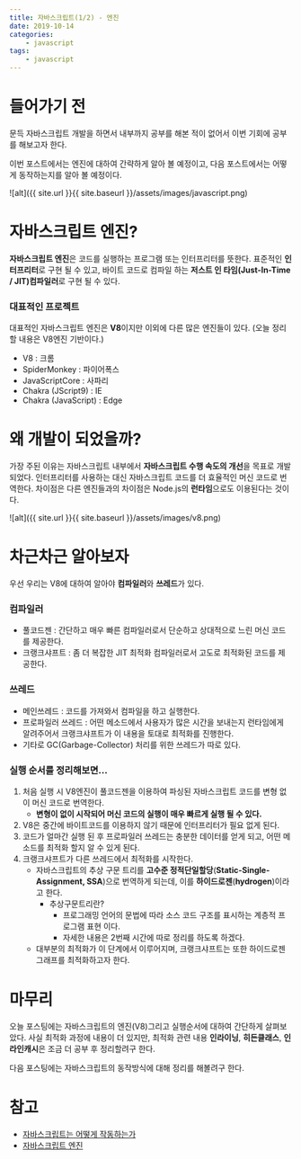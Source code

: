 ```yaml
---
title: 자바스크립트(1/2) - 엔진
date: 2019-10-14
categories:
    - javascript
tags:
    - javascript
---
```

# 들어가기 전
문득 자바스크립트 개발을 하면서 내부까지 공부를 해본 적이 없어서
이번 기회에 공부를 해보고자 한다.

이번 포스트에서는 엔진에 대하여 간략하게 알아 볼 예정이고, 다음 포스트에서는 어떻게 동작하는지를 알아 볼 예정이다.

![alt]({{ site.url }}{{ site.baseurl }}/assets/images/javascript.png)

<!--more-->

# 자바스크립트 엔진?
**자바스크립트 엔진**은 코드를 실행하는 프로그램 또는 인터프리터를 뜻한다.
표준적인 **인터프리터**로 구현 될 수 있고, 바이트 코드로 컴파일 하는 **저스트 인 타임(Just-In-Time / JIT)컴파일러**로 구현 될 수 있다.

### 대표적인 프로젝트
대표적인 자바스크립트 엔진은 **V8**이지만 이외에 다른 많은 엔진들이 있다.
(오늘 정리할 내용은 V8엔진 기반이다.)
 - V8 : 크롬
 - SpiderMonkey : 파이어폭스
 - JavaScriptCore : 사파리
 - Chakra (JScript9) : IE
 - Chakra (JavaScript) : Edge

# 왜 개발이 되었을까?
가장 주된 이유는 자바스크립트 내부에서 **자바스크립트 수행 속도의 개선**을 목표로 개발 되었다.
인터프리터를 사용하는 대신 자바스크립트 코드를 더 효율적인 머신 코드로 번역한다.
차이점은 다른 엔진들과의 차이점은 Node.js의 **런타임**으로도 이용된다는 것이다.

![alt]({{ site.url }}{{ site.baseurl }}/assets/images/v8.png)

# 차근차근 알아보자
우선 우리는 V8에 대하여 알아야 **컴파일러**와 **쓰레드**가 있다.

### 컴파일러
 - 풀코드젠 : 간단하고 매우 빠른 컴파일러로서 단순하고 상대적으로 느린 머신 코드를 제공한다.
 - 크랭크샤프트 : 좀 더 복잡한 JIT 최적화 컴파일러로서 고도로 최적화된 코드를 제공한다.

### 쓰레드
 - 메인쓰레드 : 코드를 가져와서 컴파일을 하고 실행한다.
 - 프로파일러 쓰레드 : 어떤 메소드에서 사용자가 많은 시간을 보내는지 런타임에게 알려주어서 크랭크샤프트가 이 내용을 토대로 최적화를 진행한다.
 - 기타로 GC(Garbage-Collector) 처리를 위한 쓰레드가 따로 있다.

### 실행 순서를 정리해보면...
 1. 처음 실행 시 V8엔진이 풀코드젠을 이용하여 파싱된 자바스크립트 코드를 변형 없이 머신 코드로 번역한다.
    - **변형이 없이 시작되어 머신 코드의 실행이 매우 빠르게 실행 될 수 있다.**
 2. V8은 중간에 바이트코드를 이용하지 않기 때문에 인터프리터가 필요 없게 된다.
 3. 코드가 얼마간 실행 된 후 프로파일러 쓰레드는 충분한 데이터를 얻게 되고, 어떤 메소드를 최적화 할지 알 수 있게 된다.
 4. 크랭크샤프트가 다른 쓰레드에서 최적화를 시작한다.
    - 자바스크립트의 추상 구문 트리를 **고수준 정적단일할당**(**Static-Single-Assignment, SSA**)으로 번역하게 되는데, 이를 **하이드로젠**(**hydrogen**)이라고 한다.
        - 추상구문트리란?
            - 프로그래밍 언어의 문법에 따라 소스 코드 구조를 표시하는 계층적 프로그램 표현 이다.
            - 자세한 내용은 2번째 시간에 따로 정리를 하도록 하겠다.
    - 대부분의 최적화가 이 단계에서 이루어지며, 크랭크샤프트는 또한 하이드로젠 그래프를 최적화하고자 한다.

# 마무리
오늘 포스팅에는 자바스크립트의 엔진(V8)그리고 실행순서에 대하여 간단하게 살펴보았다.
사실 최적화 과정에 내용이 더 있지만, 최적화 관련 내용 **인라이닝**, **히든클래스**, **인라인캐시**은 조금 더 공부 후 정리할려구 한다.

다음 포스팅에는 자바스크립트의 동작방식에 대해 정리를 해볼려구 한다.

# 참고
- [자바스크립트는 어떻게 작동하는가](https://engineering.huiseoul.com/자바스크립트는-어떻게-작동하는가-v8-엔진의-내부-최적화된-코드를-작성을-위한-다섯-가지-팁-6c6f9832c1d9)
- [자바스크립트 엔진](https://ko.wikipedia.org/wiki/자바스크립트_엔진)
